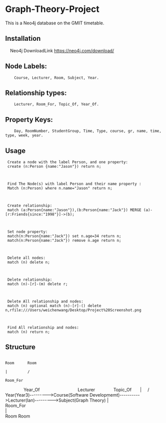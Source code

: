 # Graph-Theory-Project
 
 This is a Neo4j database on the GMIT timetable.
 
 ## Installation
     Neo4j DownloadLink https://neo4j.com/download/
     
 
 
 
 
## Node Labels: 
        Course, Lecturer, Room, Subject, Year.
         
 
## Relationship types: 
        Lecturer, Room_For, Topic_Of, Year_Of. 
        
    

## Property Keys: 
        Day, RoomNumber, StudentGroup, Time, Type, course, gr, name, time, type, week, year.        
 ##  Usage
     Create a node with the label Person, and one property: 
     create (n:Person {name:"Jason"}) return n;
     
     
     
     Find The Node(s) with label Person and their name property :
     Match (n:Person) where n.name="Jason" return n;
     
     
     
     Create relationship:
     match (a:Person{name:"Jason"}),(b:Person{name:"Jack"}) MERGE (a)-[r:Friends{since:"1998"}]->(b);
     
     
     
     Set node property:
     match(n:Person{name:"Jack"}) set n.age=34 return n;
     match(n:Person{name:"Jack"}) remove n.age return n;
     
     
     
     Delete all nodes:
     match (n) delete n;
     
     
     
     Delete relationship:
     match (n)-[r]-(m) delete r;
     
     
     
     Delete All relationship and nodes:
     match (n) optional match (n)-[r]-() delete n,rfile:///Users/weichenwang/Desktop/Project%20Screenshot.png
     
     
     
     Find All relationship and nodes: 
     match (n) return n;

## Structure
              
              
                                                                                              Room      Room
                                                                                               |         /
                                                                                                Room_For  
                Year_Of                               Lecturer                Topic_Of         |       /
    Year(Year3)--------->Course(Software Developmemt)---------->Lecturer(Ian)--------->Subject(Graph Theory)
                                                                                               |      \
                                                                                                Room_For  
                                                                                               |        \
                                                                                             Room        Room
